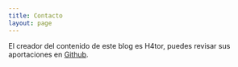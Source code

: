 ```yaml
---
title: Contacto
layout: page
---
```


El creador del contenido de este blog es H4tor, puedes revisar sus aportaciones en [Github](https://github.com/H4tor/).


